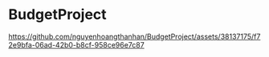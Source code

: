 # BudgetProject

https://github.com/nguyenhoangthanhan/BudgetProject/assets/38137175/f72e9bfa-06ad-42b0-b8cf-958ce96e7c87

